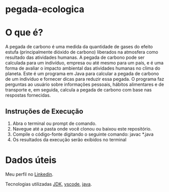 # pegada-ecologica
# O que é?

A pegada de carbono é uma medida da quantidade de gases do efeito estufa (principalmente dióxido de carbono) liberados na atmosfera como resultado das atividades humanas. A pegada de carbono pode ser calculada para um indivíduo, empresa ou até mesmo para um país, e é uma forma de avaliar o impacto ambiental das atividades humanas no clima do planeta. 
Este é um programa em Java para calcular a pegada de carbono de um indivíduo e fornecer dicas para reduzir essa pegada. O programa faz perguntas ao usuário sobre informações pessoais, hábitos alimentares e de transporte e, em seguida, calcula a pegada de carbono com base nas respostas fornecidas.


## Instruções de Execução

1. Abra o terminal ou prompt de comando.
2. Navegue até a pasta onde você clonou ou baixou este repositório.
3. Compile o código-fonte digitando o seguinte comando:
javac *.java
4. Os resultados da execução serão exibidos no terminal 

# Dados úteis
Meu perfil no [Linkedin](https://www.linkedin.com/in/isadora-rodrigues-904b36164/).

Tecnologias utilizadas [JDK](https://www.oracle.com/br/java/technologies/downloads/#jdk20-windows),
[vscode](https://code.visualstudio.com/),
[java](https://www.java.com/pt-BR/).
